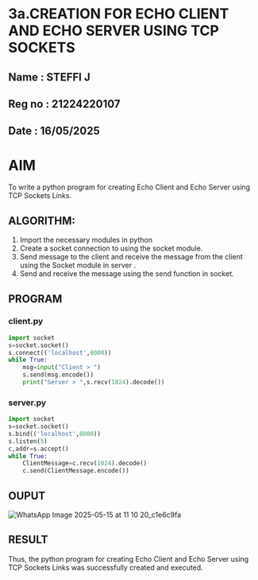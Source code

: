 # 3a.CREATION FOR ECHO CLIENT AND ECHO SERVER USING TCP SOCKETS
## Name : STEFFI J
## Reg no : 21224220107
## Date : 16/05/2025
# AIM
To write a python program for creating Echo Client and Echo Server using TCP
Sockets Links.
## ALGORITHM:
1. Import the necessary modules in python
2. Create a socket connection to using the socket module.
3. Send message to the client and receive the message from the client using the Socket module in
 server .
4. Send and receive the message using the send function in socket.
## PROGRAM
### client.py
```python
import socket
s=socket.socket()
s.connect(('localhost',8000))
while True:
    msg=input("Client > ")
    s.send(msg.encode())
    print("Server > ",s.recv(1024).decode())
```
### server.py
```python
import socket
s=socket.socket()
s.bind(('localhost',8000))
s.listen(5)
c,addr=s.accept()
while True:
    ClientMessage=c.recv(1024).decode()
    c.send(ClientMessage.encode())
```
## OUPUT

![WhatsApp Image 2025-05-15 at 11 10 20_c1e6c9fa](https://github.com/user-attachments/assets/b16d00dd-717a-403e-a20d-5a7a008d5382)


## RESULT
Thus, the python program for creating Echo Client and Echo Server using TCP Sockets Links 
was successfully created and executed.
